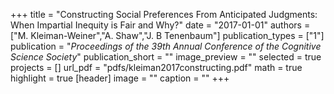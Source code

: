 +++
title = "Constructing Social Preferences From Anticipated Judgments: When Impartial Inequity is Fair and Why?"
date = "2017-01-01"
authors = ["M. Kleiman-Weiner","A. Shaw","J. B Tenenbaum"]
publication_types = ["1"]
publication = "_Proceedings of the 39th Annual Conference of the Cognitive Science Society_"
publication_short = ""
image_preview = ""
selected = true
projects = []
url_pdf = "pdfs/kleiman2017constructing.pdf"
math = true
highlight = true
[header]
image = ""
caption = ""
+++


